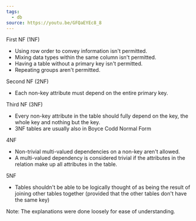 ```yaml
---
tags:
  - db
source: https://youtu.be/GFQaEYEc8_8
---
```

First NF (1NF)  
- Using row order to convey information isn't permitted.  
- Mixing data types within the same column isn't permitted.  
- Having a table without a primary key isn't permitted.  
- Repeating groups aren't permitted.  
  
Second NF (2NF)  
- Each non-key attribute must depend on the entire primary key.  
  
Third NF (3NF)  
- Every non-key attribute in the table should fully depend on the key, the whole key and nothing but the key.  
- 3NF tables are usually also in Boyce Codd Normal Form  
  
4NF  
- Non-trivial multi-valued dependencies on a non-key aren't allowed.  
- A multi-valued dependency is considered trivial if the attributes in the relation make up all attributes in the table.  
  
5NF  
- Tables shouldn't be able to be logically thought of as being the result of joining other tables together (provided that the other tables don't have the same key)  
  
Note: The explanations were done loosely for ease of understanding.